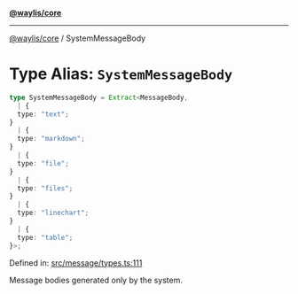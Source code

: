 [**@waylis/core**](../index.md)

***

[@waylis/core](../index.md) / SystemMessageBody

# Type Alias: `SystemMessageBody`

```ts
type SystemMessageBody = Extract<MessageBody, 
  | {
  type: "text";
}
  | {
  type: "markdown";
}
  | {
  type: "file";
}
  | {
  type: "files";
}
  | {
  type: "linechart";
}
  | {
  type: "table";
}>;
```

Defined in: [src/message/types.ts:111](https://github.com/waylis/core/blob/cf814abeb0d255c46b018529492ef3597811d428/src/message/types.ts#L111)

Message bodies generated only by the system.
